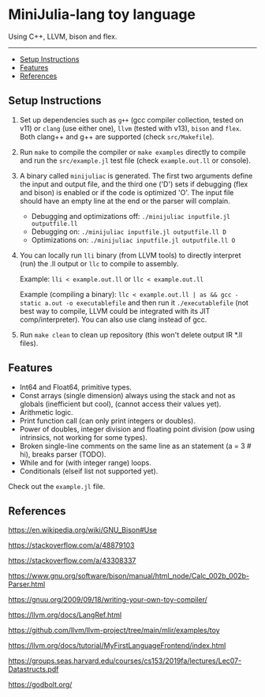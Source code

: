 # MiniJulia-lang toy language

Using C++, LLVM, bison and flex.

---

<!-- TOC depthFrom:1 depthTo:3 withLinks:1 updateOnSave:1 orderedList:0 -->

- [Setup Instructions](#setup-instructions)
- [Features](#features)
- [References](#references)
<!-- /TOC -->


## Setup Instructions

1. Set up dependencies such as `g++` (gcc compiler collection, tested on v11) or `clang` (use either one), `llvm` (tested with v13), `bison` and `flex`. Both clang++ and g++ are supported (check `src/Makefile`).

2. Run `make` to compile the compiler or `make examples` directly to compile and run the `src/example.jl` test file (check `example.out.ll` or console).

3. A binary called `minijuliac` is generated. The first two arguments define the input and output file, and the third one ('D') sets if debugging (flex and bison) is enabled or if the code is optimized 'O'. The input file should have an empty line at the end or the parser will complain.

    - Debugging and optimizations off: `./minijuliac inputfile.jl outputfile.ll`
    - Debugging on: `./minijuliac inputfile.jl outputfile.ll D`
    - Optimizations on: `./minijuliac inputfile.jl outputfile.ll O`

4. You can locally run `lli` binary (from LLVM tools) to directly interpret (run) the .ll output or `llc` to compile to assembly.

    Example: `lli < example.out.ll` or `llc < example.out.ll`

    Example (compiling a binary): `llc < example.out.ll | as && gcc -static a.out -o executablefile` and then run it `./executablefile` (not best way to compile, LLVM could be integrated with its JIT comp/interpreter). You can also use clang instead of gcc.

5. Run `make clean` to clean up repository (this won't delete output IR *.ll files).

## Features

- Int64 and Float64, primitive types.
- Const arrays (single dimension) always using the stack and not as globals (inefficient but cool), (cannot access their values yet).
- Arithmetic logic.
- Print function call (can only print integers or doubles).
- Power of doubles, integer division and floating point division (pow using intrinsics, not working for some types).
- Broken single-line comments on the same line as an statement (a = 3 # hi), breaks parser (TODO).
- While and for (with integer range) loops.
- Conditionals (elseif list not supported yet).


Check out the `example.jl` file.

## References

https://en.wikipedia.org/wiki/GNU_Bison#Use

https://stackoverflow.com/a/48879103

https://stackoverflow.com/a/43308337

https://www.gnu.org/software/bison/manual/html_node/Calc_002b_002b-Parser.html

https://gnuu.org/2009/09/18/writing-your-own-toy-compiler/

https://llvm.org/docs/LangRef.html

https://github.com/llvm/llvm-project/tree/main/mlir/examples/toy

https://llvm.org/docs/tutorial/MyFirstLanguageFrontend/index.html

https://groups.seas.harvard.edu/courses/cs153/2019fa/lectures/Lec07-Datastructs.pdf

https://godbolt.org/


